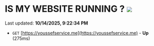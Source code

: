 # IS MY WEBSITE RUNNING ? [![](https://img.shields.io/static/v1?label=Sponsor&message=%E2%9D%A4&logo=GitHub&color=%23fe8e86)](https://github.com/sponsors/Youssef-Lehmam)

Last updated: **10/14/2025, 9:22:34 PM**

- `GET` [https://youssefservice.me](https://youssefservice.me) - **Up** (275ms)
